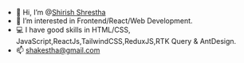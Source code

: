 - 👋 Hi, I’m @[Shirish Shrestha](https://www.facebook.com/lonesomejoker.100)
- 👀 I’m interested in Frontend/React/Web Development.
- 💻 I have good skills in HTML/CSS, JavaScript,ReactJs,TailwindCSS,ReduxJS,RTK Query & AntDesign. 
- 📫 shakestha@gmail.com

<!---
lonesomejoker/lonesomejoker is a ✨ special ✨ repository because its `README.md` (this file) appears on your GitHub profile.
You can click the Preview link to take a look at your changes.
--->
